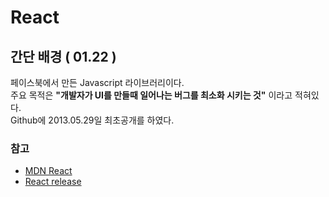 # React

## 간단 배경 ( 01.22 )
페이스북에서 만든 Javascript 라이브러리이다.          
주요 목적은 **"개발자가 UI를 만들때 일어나는 버그를 최소화 시키는 것"** 이라고 적혀있다.  
Github에 2013.05.29일 최초공개를 하였다.

### 참고
- [MDN React](https://developer.mozilla.org/ko/docs/Learn/Tools_and_testing/Client-side_JavaScript_frameworks/React_getting_started)
- [React release](https://github.com/facebook/react/blob/main/CHANGELOG.md)      






<!-- 
## Reference
[risingstars](https://risingstars.js.org/2021/ko)     
[stateofjs](https://2020.stateofjs.com/ko-KR/) 
[react docs](https://ko.reactjs.org/docs/getting-started.html)
-->